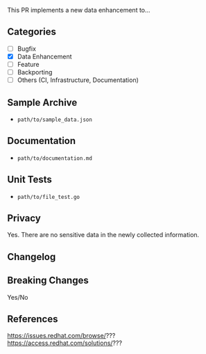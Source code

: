 <!-- Short description of the PR. What does it do? -->
This PR implements a new data enhancement to...

## Categories
<!-- Select the categories that your PR better fits on -->

- [ ] Bugfix
- [X] Data Enhancement
- [ ] Feature
- [ ] Backporting
- [ ] Others (CI, Infrastructure, Documentation)

## Sample Archive
<!-- Are these changes reflected in sample archive? -->

- `path/to/sample_data.json`

## Documentation
<!-- Are these changes reflected in documentation? -->

- `path/to/documentation.md`

## Unit Tests
<!-- If it includes new unit tests, list them down bellow -->

- `path/to/file_test.go`

## Privacy
<!-- Has data anonymization/privacy been considered by CCX? (e.g. external IP addresses) -->

Yes. There are no sensitive data in the newly collected information.

## Changelog
<!-- Was changelog updated? -->

## Breaking Changes
<!-- Does this PR contain breaking changes? Changes in archive file names or structure for example.
     If so, we should notify other teams using operator's data. -->

Yes/No

## References
<!-- What are related references for this PR? -->

https://issues.redhat.com/browse/???
https://access.redhat.com/solutions/???

